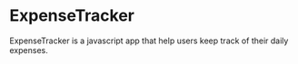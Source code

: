 # ExpenseTracker
ExpenseTracker is a javascript app that help users keep track of their daily expenses.
